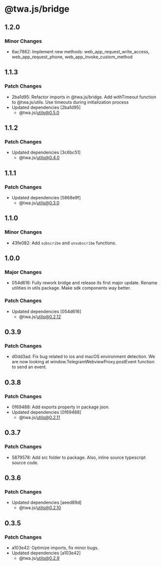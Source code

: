 # @twa.js/bridge

## 1.2.0

### Minor Changes

- 6ac7862: Implement new methods: web_app_request_write_access, web_app_request_phone, web_app_invoke_custom_method

## 1.1.3

### Patch Changes

- 2ba1d95: Refactor imports in @twa.js/bridge. Add withTimeout function to @twa.js/utils. Use timeouts during initialization process
- Updated dependencies [2ba1d95]
  - @twa.js/utils@0.5.0

## 1.1.2

### Patch Changes

- Updated dependencies [3c6bc51]
  - @twa.js/utils@0.4.0

## 1.1.1

### Patch Changes

- Updated dependencies [5868e9f]
  - @twa.js/utils@0.3.0

## 1.1.0

### Minor Changes

- 43fe082: Add `subscribe` and `unsubscribe` functions.

## 1.0.0

### Major Changes

- 054d616: Fully rework bridge and release its first major update. Rename utilities in utils package. Make sdk components way better.

### Patch Changes

- Updated dependencies [054d616]
  - @twa.js/utils@0.2.12

## 0.3.9

### Patch Changes

- d0dd3ad: Fix bug related to ios and macOS environment detection. We are now looking at window.TelegramWebviewProxy.postEvent function to send an event.

## 0.3.8

### Patch Changes

- 0f69488: Add exports property in package json.
- Updated dependencies [0f69488]
  - @twa.js/utils@0.2.11

## 0.3.7

### Patch Changes

- 5879578: Add src folder to package. Also, inline source typescript source code.

## 0.3.6

### Patch Changes

- Updated dependencies [aeed89d]
  - @twa.js/utils@0.2.10

## 0.3.5

### Patch Changes

- a103e42: Optimize imports, fix minor bugs.
- Updated dependencies [a103e42]
  - @twa.js/utils@0.2.9
